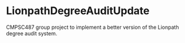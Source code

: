 # LionpathDegreeAuditUpdate
CMPSC487 group project to implement a better version of the Lionpath degree audit system.
